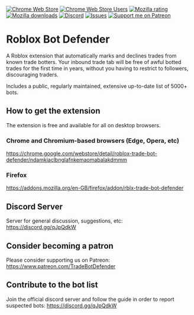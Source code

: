 [![Chrome Web Store](https://img.shields.io/chrome-web-store/stars/ndamkiaclbnglafnkemaomabalakdmmm?label=Chrome%20Rating&style=flat&logo=google)](https://chrome.google.com/webstore/detail/roblox-trade-bot-defender/ndamkiaclbnglafnkemaomabalakdmmm/)
[![Chrome Web Store Users](https://img.shields.io/chrome-web-store/users/ndamkiaclbnglafnkemaomabalakdmmm?label=Chrome%20Users&style=flat&logo=google)](https://chrome.google.com/webstore/detail/roblox-trade-bot-defender/ndamkiaclbnglafnkemaomabalakdmmm/)
[![Mozilla rating](https://img.shields.io/amo/stars/rblx-trade-bot-defender?label=Firefox%20Rating&style=flat&logo=firefox)](https://addons.mozilla.org/en-US/firefox/addon/rblx-trade-bot-defender/)
[![Mozilla downloads](https://img.shields.io/amo/users/rblx-trade-bot-defender?label=Firefox%20Users&style=flat&logo=firefox)](https://addons.mozilla.org/en-US/firefox/addon/rblx-trade-bot-defender/)
[![Discord](https://img.shields.io/discord/733399004515270676?label=Discord&style=flat&logo=discord)](https://discord.gg/qJpQdkW)
[![Issues](https://img.shields.io/github/issues/codetariat/bot-defender?style=flat&label=Issues)](https://github.com/codetariat/bot-defender/issues)
[![Support me on Patreon](https://img.shields.io/endpoint.svg?url=https%3A%2F%2Fshieldsio-patreon.vercel.app%2Fapi%3Fusername%3DTradeBotDefender%26type%3Dpatrons&style=flat)](https://patreon.com/TradeBotDefender)

# Roblox Bot Defender

A Roblox extension that automatically marks and declines trades from known trade botters. Your inbound trade tab will be free of awful botted trades for the first time in years, without you having to restrict to followers, discouraging traders.

Includes a public, regularly maintained, extensive up-to-date list of 5000+ bots.

## How to get the extension

The extension is free and available for all on desktop browsers.
### Chrome and Chromium-based browsers (Edge, Opera, etc)

https://chrome.google.com/webstore/detail/roblox-trade-bot-defender/ndamkiaclbnglafnkemaomabalakdmmm

### Firefox

https://addons.mozilla.org/en-GB/firefox/addon/rblx-trade-bot-defender

## Discord Server

Server for general discussion, suggestions, etc:
https://discord.gg/qJpQdkW

## Consider becoming a patron

Please consider supporting us on Patreon:
https://www.patreon.com/TradeBotDefender

## Contribute to the bot list

Join the official discord server and follow the guide in order to report suspected bots:
https://discord.gg/qJpQdkW